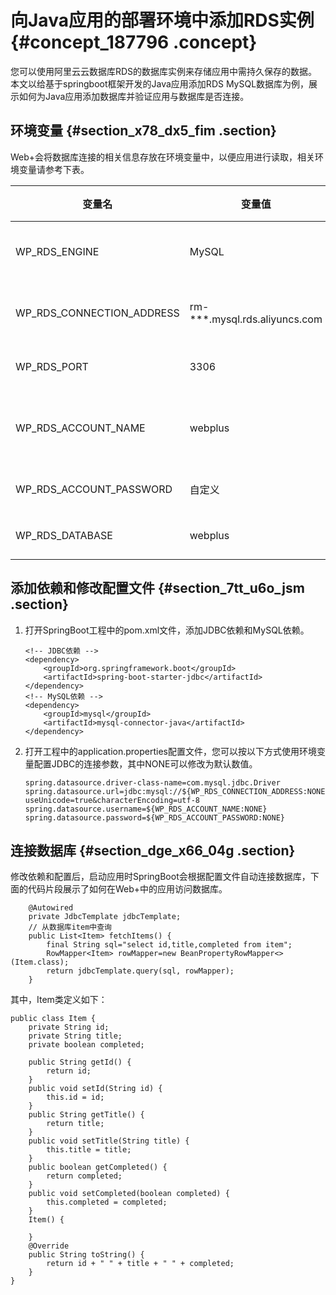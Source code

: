 # 向Java应用的部署环境中添加RDS实例 {#concept_187796 .concept}

您可以使用阿里云云数据库RDS的数据库实例来存储应用中需持久保存的数据。本文以给基于springboot框架开发的Java应用添加RDS MySQL数据库为例，展示如何为Java应用添加数据库并验证应用与数据库是否连接。

## 环境变量 {#section_x78_dx5_fim .section}

Web+会将数据库连接的相关信息存放在环境变量中，以便应用进行读取，相关环境变量请参考下表。

|变量名|变量值|变量说明|
|---|---|----|
|WP\_RDS\_ENGINE|MySQL|RDS数据库引擎|
|WP\_RDS\_CONNECTION\_ADDRESS|rm-\*\*\*.mysql.rds.aliyuncs.com|RDS内网连接地址|
|WP\_RDS\_PORT|3306|RDS端口号|
|WP\_RDS\_ACCOUNT\_NAME|webplus|RDS数据库账号名称|
|WP\_RDS\_ACCOUNT\_PASSWORD|自定义|RDS账号密码|
|WP\_RDS\_DATABASE|webplus|RDS数据库|

## 添加依赖和修改配置文件 {#section_7tt_u6o_jsm .section}

1.  打开SpringBoot工程中的pom.xml文件，添加JDBC依赖和MySQL依赖。

    ``` {#codeblock_8h6_bhv_wy6}
    ​<!-- JDBC依赖 -->
    <dependency>
        <groupId>org.springframework.boot</groupId>
        <artifactId>spring-boot-starter-jdbc</artifactId>
    </dependency>
    <!-- MySQL依赖 -->
    <dependency>
        <groupId>mysql</groupId>
        <artifactId>mysql-connector-java</artifactId>
    </dependency>
    ```

2.  打开工程中的application.properties配置文件，您可以按以下方式使用环境变量配置JDBC的连接参数，其中NONE可以修改为默认数值。

    ``` {#codeblock_00j_iae_shp}
    ​spring.datasource.driver-class-name=com.mysql.jdbc.Driver
    spring.datasource.url=jdbc:mysql://${WP_RDS_CONNECTION_ADDRESS:NONE}:${WP_RDS_PORT:3306}/rdsitem?useUnicode=true&characterEncoding=utf-8
    spring.datasource.username=${WP_RDS_ACCOUNT_NAME:NONE}
    spring.datasource.password=${WP_RDS_ACCOUNT_PASSWORD:NONE}​
    ```


## 连接数据库 {#section_dge_x66_04g .section}

修改依赖和配置后，启动应用时SpringBoot会根据配置文件自动连接数据库，下面的代码片段展示了如何在Web+中的应用访问数据库。

``` {#codeblock_omg_lkm_hbg}
​    @Autowired
    private JdbcTemplate jdbcTemplate;    
    // 从数据库item中查询
    public List<Item> fetchItems() {
        final String sql="select id,title,completed from item";
        RowMapper<Item> rowMapper=new BeanPropertyRowMapper<>(Item.class);
        return jdbcTemplate.query(sql, rowMapper);
    }​
```

其中，Item类定义如下：

``` {#codeblock_nle_nuf_tky}
​public class Item {
    private String id;
    private String title;
    private boolean completed;

    public String getId() {
        return id;
    }
    public void setId(String id) {
        this.id = id;
    }
    public String getTitle() {
        return title;
    }
    public void setTitle(String title) {
        this.title = title;
    }
    public boolean getCompleted() {
        return completed;
    }
    public void setCompleted(boolean completed) {
        this.completed = completed;
    }
    Item() {

    }
    @Override
    public String toString() {
        return id + " " + title + " " + completed;
    }
}​
```

